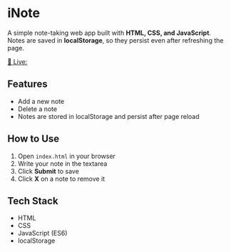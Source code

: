 # iNote

A simple note-taking web app built with **HTML, CSS, and JavaScript**.  
Notes are saved in **localStorage**, so they persist even after refreshing the page.

[🚀 Live:](https://esrafil418.github.io/iNote/)

## Features

- Add a new note
- Delete a note
- Notes are stored in localStorage and persist after page reload

## How to Use

1. Open `index.html` in your browser
2. Write your note in the textarea
3. Click **Submit** to save
4. Click **X** on a note to remove it

## Tech Stack

- HTML
- CSS
- JavaScript (ES6)
- localStorage
